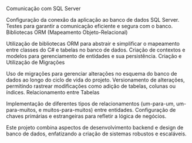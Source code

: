 Comunicação com SQL Server

Configuração da conexão da aplicação ao banco de dados SQL Server.
Testes para garantir a comunicação eficiente e segura com o banco.
Bibliotecas ORM (Mapeamento Objeto-Relacional)

Utilização de bibliotecas ORM para abstrair e simplificar o mapeamento entre classes do C# e tabelas no banco de dados.
Criação de contextos e modelos para gerenciamento de entidades e sua persistência.
Criação e Utilização de Migrações

Uso de migrações para gerenciar alterações no esquema do banco de dados ao longo do ciclo de vida do projeto.
Versionamento de alterações, permitindo rastrear modificações como adição de tabelas, colunas ou índices.
Relacionamento entre Tabelas

Implementação de diferentes tipos de relacionamentos (um-para-um, um-para-muitos, e muitos-para-muitos) entre entidades.
Configuração de chaves primárias e estrangeiras para refletir a lógica de negócios.

Este projeto combina aspectos de desenvolvimento backend e design de banco de dados, enfatizando a criação de sistemas robustos e escaláveis.
